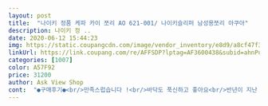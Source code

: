 ```yaml
---
layout: post 
title:  "나이키 정품 케파 카이 쪼리 AO 621-001/ 나이키슬리퍼 남성용쪼리 아쿠아" 
description: 나이키 정 ..
date: 2020-06-12 15:44:23 
img: https://static.coupangcdn.com/image/vendor_inventory/e8d9/a8cf47f386cf587d7cfb98b6121987bb532cd7fd6ad806c00cf3235883c6.jpg 
linkUrl: https://link.coupang.com/re/AFFSDP?lptag=AF3600438&subid=ahnPublicAsk&pageKey=203496451&itemId=597166447&vendorItemId=4587032560&traceid=V0-113-c7a7eeeaa4d359a0 
categories: [1007] 
color: A57F92 
price: 31200 
author: Ask View Shop 
cont:  "●구매후기●<br/>만족스럽습니다 !<br/>바닥도 푹신하고 좋아요<br/>반년이 지난 지금까지 잘 신고다닌다고 하네요<br/>사이즈는 한치수 크게 주문하면 될것같아요<br/>실물이 너무 이뿌네요<br/>질질 끌고다녀도 바닥이 안닳아져요.<br/> 쪼리 좋은거 신을필요있나싶었는데, 너무 잘 산거 같아요.<br/> 발가락 닿는 부분이 천으로 돼있어서 발가락 안아파요.<br/><br/>필리핀으로 이민간 친구에게 이 상품을 선물해줬습니다.<br/><br/>" 
---
```

